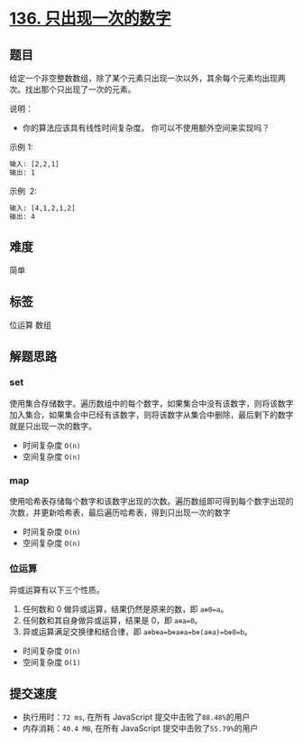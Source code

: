 # [136. 只出现一次的数字](https://leetcode-cn.com/problems/single-number/)

## 题目

给定一个非空整数数组，除了某个元素只出现一次以外，其余每个元素均出现两次。找出那个只出现了一次的元素。

说明：

- 你的算法应该具有线性时间复杂度。 你可以不使用额外空间来实现吗？

示例 1:

```txt
输入: [2,2,1]
输出: 1
```

示例  2:

```txt
输入: [4,1,2,1,2]
输出: 4
```

## 难度

简单

## 标签

位运算 数组

## 解题思路

### set

使用集合存储数字。遍历数组中的每个数字，如果集合中没有该数字，则将该数字加入集合，如果集合中已经有该数字，则将该数字从集合中删除，最后剩下的数字就是只出现一次的数字。

- 时间复杂度 `O(n)`
- 空间复杂度 `O(n)`

### map

使用哈希表存储每个数字和该数字出现的次数。遍历数组即可得到每个数字出现的次数，并更新哈希表，最后遍历哈希表，得到只出现一次的数字

- 时间复杂度 `O(n)`
- 空间复杂度 `O(n)`

### 位运算

异或运算有以下三个性质。

1. 任何数和 0 做异或运算，结果仍然是原来的数，即 `a⊕0=a`。
2. 任何数和其自身做异或运算，结果是 0，即 `a⊕a=0`。
3. 异或运算满足交换律和结合律，即 `a⊕b⊕a=b⊕a⊕a=b⊕(a⊕a)=b⊕0=b`。

- 时间复杂度 `O(n)`
- 空间复杂度 `O(1)`

## 提交速度

- 执行用时：`72 ms`, 在所有 JavaScript 提交中击败了`88.48%`的用户
- 内存消耗：`40.4 MB`, 在所有 JavaScript 提交中击败了`55.79%`的用户
